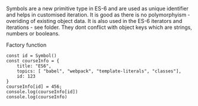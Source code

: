 Symbols are a new primitive type in ES-6 and are used as unique identifier and helps in customised iteration.
It is good as there is no polymorphyism - overiding of existing object data. It is also used in the ES-6 iterators and iterations - see folder. They dont conflict with object keys which are strings, numbers or booleans.

Factory function 
```
const id = Symbol()
const courseInfo = {
    title: "ES6",
    topics: [ "babel", "webpack", "template-literals", "classes"],
    id: 123
}
courseInfo[id] = 456;
console.log(courseInfo[id])
console.log(courseInfo)
```